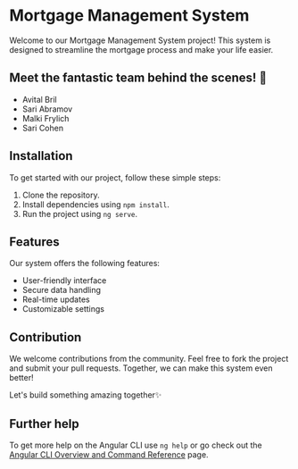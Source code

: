# Mortgage Management System
Welcome to our Mortgage Management System project! This system is designed to streamline the mortgage process and make your life easier.

## Meet the fantastic team behind the scenes! 🚀
- Avital Bril
- Sari Abramov
- Malki Frylich
- Sari Cohen

## Installation
To get started with our project, follow these simple steps:
1. Clone the repository.
2. Install dependencies using `npm install`.
3. Run the project using `ng serve`.

## Features
Our system offers the following features:
- User-friendly interface
- Secure data handling
- Real-time updates
- Customizable settings

## Contribution
We welcome contributions from the community. Feel free to fork the project and submit your pull requests. Together, we can make this system even better!

Let's build something amazing together✨

## Further help

To get more help on the Angular CLI use `ng help` or go check out the [Angular CLI Overview and Command Reference](https://angular.dev/tools/cli) page.
